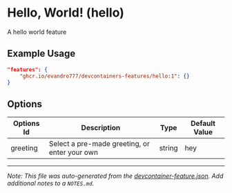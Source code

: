 
# Hello, World! (hello)

A hello world feature

## Example Usage

```json
"features": {
    "ghcr.io/evandro777/devcontainers-features/hello:1": {}
}
```

## Options

| Options Id | Description | Type | Default Value |
|-----|-----|-----|-----|
| greeting | Select a pre-made greeting, or enter your own | string | hey |



---

_Note: This file was auto-generated from the [devcontainer-feature.json](https://github.com/evandro777/devcontainers-features/blob/main/src/hello/devcontainer-feature.json).  Add additional notes to a `NOTES.md`._
